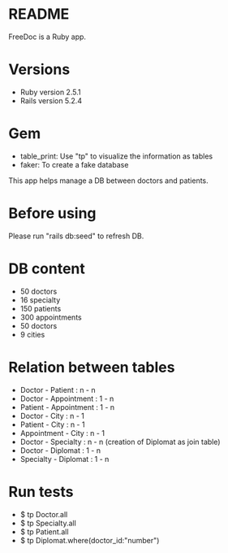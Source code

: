 # README

FreeDoc is a Ruby app.

# Versions
* Ruby version 2.5.1
* Rails version 5.2.4

# Gem
* table_print: Use "tp" to visualize the information as tables
* faker: To create a fake database

This app helps manage a DB between doctors and patients.

# Before using 
Please run "rails db:seed" to refresh DB.

# DB content
* 50 doctors
* 16 specialty
* 150 patients
* 300 appointments
* 50 doctors
* 9 cities

# Relation between tables
* Doctor - Patient :            n - n
* Doctor - Appointment :        1 - n
* Patient - Appointment :       1 - n
* Doctor - City :               n - 1
* Patient - City :              n - 1
* Appointment - City :          n - 1
* Doctor - Specialty :          n - n (creation of Diplomat as join table)
* Doctor - Diplomat :    1 - n
* Specialty - Diplomat : 1 - n

# Run tests
* $ tp Doctor.all
* $ tp Specialty.all
* $ tp Patient.all
* $ tp Diplomat.where(doctor_id:"number")
